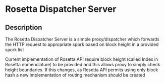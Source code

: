 # Rosetta Dispatcher Server

## Description

The Rosetta Dispatcher Server is a simple proxy/dispatcher which forwards the HTTP request
to appropriate spork based on block height in a  provided spork list

Current implementation of Rosetta API require block height (called Index in Rosetta nomenclature) to be provided
and this allows proxy to simply check height boundaries. If this changes, as Rosetta API permits using only block hash
a new implementation of routing mechanism should be created